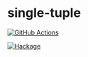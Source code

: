 # single-tuple

[![GitHub Actions](https://github.com/kakkun61/tuple/workflows/build/badge.svg?branch=master)](https://github.com/kakkun61/tuple/actions?query=workflow%3Abuild)

[![Hackage](https://matrix.hackage.haskell.org/api/v2/packages/single-tuple/badge)](http://hackage.haskell.org/package/single-tuple)
